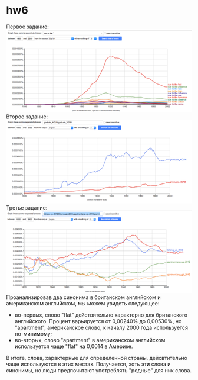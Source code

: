 # hw6
Первое задание:
![alt-текст](https://github.com/ksenialugovaya/hw6/blob/master/Снимок%20экрана%202018-04-06%20в%207.23.20%20ПП.png "Первое задание")
Второе задание:
![alt-текст](https://github.com/ksenialugovaya/hw6/blob/master/Снимок%20экрана%202018-04-06%20в%207.53.48%20ПП.png "Второе задание")
Третье задание:
![alt-текст](https://github.com/ksenialugovaya/hw6/blob/master/Снимок%20экрана%202018-04-06%20в%208.14.49%20ПП.png "Третье задание")
Проанализировав два синонима в британском английском и американском английском, мы можем увидеть следующее:
- во-первых, слово "flat" действительно характерно для британского английского. Процент варьируется от 0,00240% до 0,00530%, но "apartment", американское слово, к началу 2000 года используется по-минимому;
- во-вторых, слово "apartment" в американском английском используется чаще "flat" на 0,0014 в Америке.

В итоге, слова, характерные для определенной страны, дейсвтительно чаще используются в этих местах. Получается, хоть эти слова и синонимы, но люди предпочитают употреблять "родные" для них слова. 
